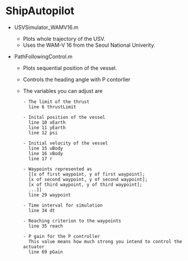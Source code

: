 # ShipAutopilot

* USVSimulator_WAMV16.m
  - Plots whole trajectory of the USV.
  - Uses the WAM-V 16 from the Seoul National Univerity.
    
* PathFollowingControl.m
  - Plots sequential position of the vessel.
  - Controls the heading angle with P contorller
  - The variables you can adjust are
  
     ```
     - The limit of the thrust
       line 6 thrustLimit    
     
     - Inital position of the vessel
       line 10 xEarth       
       line 11 yEarth 
       line 12 psi 
      
     - Initial velocity of the vessel
       line 15 uBody
       line 16 vBody
       line 17 r
    
     - Waypoints represented as 
       [[x of first waypoint, y of first waypoint];
       [x of second waypoint, y of second waypoint];
       [x of third waypoint, y of third waypoint];
       ...]]
       line 29 waypoint
    
     - Time interval for simulation 
       line 34 dt
      
     - Reaching criterion to the waypoints
       line 35 reach
      
     - P gain for the P controller
       This value means how much strong you intend to control the actuator
       line 69 pGain
      ```
